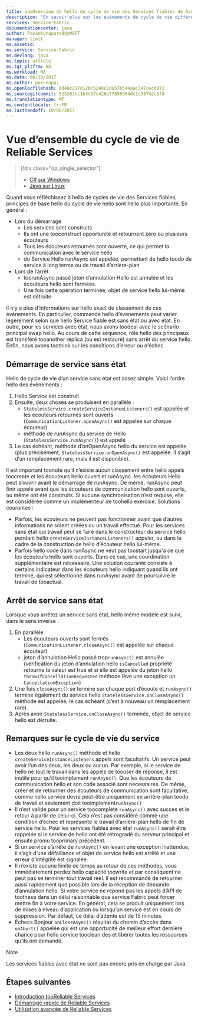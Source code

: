 ```yaml
---
title: aaaOverview de hello du cycle de vie des Services fiables de Azure Service Fabric | Documents Microsoft
description: "En savoir plus sur les événements de cycle de vie différent hello dans les services fiables Service Fabric"
services: Service-Fabric
documentationcenter: java
author: PavanKunapareddyMSFT
manager: timlt
ms.assetid: 
ms.service: Service-Fabric
ms.devlang: java
ms.topic: article
ms.tgt_pltfrm: NA
ms.workload: NA
ms.date: 06/30/2017
ms.author: pakunapa;
ms.openlocfilehash: 6d48c217d12bc5248c2da57b544aac747cecd872
ms.sourcegitcommit: 523283cc1b3c37c428e77850964dc1c33742c5f0
ms.translationtype: MT
ms.contentlocale: fr-FR
ms.lasthandoff: 10/06/2017
---
```

# <a name="reliable-services-lifecycle-overview"></a>Vue d’ensemble du cycle de vie de Reliable Services
> [!div class="op_single_selector"]
> * [C# sur Windows](service-fabric-reliable-services-lifecycle.md)
> * [Java sur Linux](service-fabric-reliable-services-lifecycle-java.md)
>
>

Quand vous réfléchissez à hello de cycles de vie des Services fiables, principes de base hello du cycle de vie hello sont hello plus importante. En général :

* Lors du démarrage
  * Les services sont construits
  * Ils ont une tooconstruct opportunité et retournent zéro ou plusieurs écouteurs
  * Tous les écouteurs retournés sont ouverte, ce qui permet la communication avec le service hello
  * du Service Hello runAsync est appelée, permettant de hello toodo de service à long terme ou de travail d’arrière-plan
* Lors de l’arrêt
  * toorunAsync passé jeton d’annulation Hello est annulée et les écouteurs hello sont fermées.
  * Une fois cette opération terminée, objet de service hello lui-même est détruite

Il n’y a plus d’informations sur hello exact de classement de ces événements. En particulier, commande hello d’événements peut varier légèrement selon que hello Service fiable est sans état ou avec état. En outre, pour les services avec état, nous avons toodeal avec le scénario principal swap hello. Au cours de cette séquence, rôle hello des principaux est transféré tooanother réplica (ou est restauré) sans arrêt du service hello. Enfin, nous avons toothink sur les conditions d’erreur ou d’échec.

## <a name="stateless-service-startup"></a>Démarrage de service sans état
Hello de cycle de vie d’un service sans état est assez simple. Voici l’ordre hello des événements :

1. Hello Service est construit
2. Ensuite, deux choses se produisent en parallèle :
    - `StatelessService.createServiceInstanceListeners()` est appelée et les écouteurs retournés sont ouverts (`CommunicationListener.openAsync()` est appelée sur chaque écouteur)
    - méthode de runAsync du service de Hello (`StatelessService.runAsync()`) est appelé
3. Le cas échéant, méthode d’onOpenAsync hello du service est appelée (plus précisément, `StatelessService.onOpenAsync()` est appelée. Il s’agit d’un remplacement rare, mais il est disponible).

Il est important toonote qu’il n’existe aucun classement entre hello appels toocreate et les écouteurs hello ouvert et runAsync. les écouteurs Hello peut s’ouvrir avant le démarrage de runAsync. De même, runAsync peut finir appelé avant que les écouteurs de communication hello sont ouverts, ou même ont été construits. Si aucune synchronisation n’est requise, elle est considérée comme un implémenteur de toohello exercice. Solutions courantes :

* Parfois, les écouteurs ne peuvent pas fonctionner avant que d’autres informations ne soient créées ou un travail effectué. Pour les services sans état qui travail peut se faire dans le constructeur du service hello pendant hello `createServiceInstanceListeners()` appeler, ou dans le cadre de la construction de hello d’écouteur hello lui-même.
* Parfois hello code dans runAsync ne veut pas toostart jusqu'à ce que les écouteurs hello sont ouverts. Dans ce cas, une coordination supplémentaire est nécessaire. Une solution courante consiste à certains indicateur dans les écouteurs hello indiquant quand ils ont terminé, qui est sélectionné dans runAsync avant de poursuivre le travail de tooactual.

## <a name="stateless-service-shutdown"></a>Arrêt de service sans état
Lorsque vous arrêtez un service sans état, hello même modèle est suivi, dans le sens inverse :

1. En parallèle
    - Les écouteurs ouverts sont fermés (`CommunicationListener.closeAsync()` est appelée sur chaque écouteur)
    - jeton d’annulation Hello passé trop`runAsync()` est annulée (vérification du jeton d’annulation hello `isCancelled` propriété retourne la valeur est true et si elle est appelée du jeton hello `throwIfCancellationRequested` méthode lève une exception un `CancellationException`)
2. Une fois `closeAsync()` se termine sur chaque port d’écoute et `runAsync()` termine également du service hello `StatelessService.onCloseAsync()` méthode est appelée, le cas échéant (c’est à nouveau un remplacement rare).
3. Après avoir `StatelessService.onCloseAsync()` terminée, objet de service hello est détruite.

## <a name="notes-on-service-lifecycle"></a>Remarques sur le cycle de vie du service
* Les deux hello `runAsync()` méthode et hello `createServiceInstanceListeners` appels sont facultatifs. Un service peut avoir l’un des deux, les deux ou aucun. Par exemple, si le service de hello ne tout le travail dans les appels de toouser de réponse, il est inutile pour qu’il tooimplement `runAsync()`. Que les écouteurs de communication hello et son code associé sont nécessaires. De même, créer et de retourner des écouteurs de communication sont facultative, comme hello service devra peut-être uniquement en arrière-plan toodo de travail et seulement doit tooimplement`runAsync()`
* Il n’est valide pour un service toocomplete `runAsync()` avec succès et le retour à partir de celui-ci. Cela n’est pas considéré comme une condition d’échec et représente le travail d’arrière-plan hello de fin de service hello. Pour les services fiables avec état `runAsync()` serait être rappelée si le service de hello ont été rétrogradé du serveur principal et ensuite promu tooprimary précédent.
* Si un service s’arrête de `runAsync()` en levant une exception inattendue, il s’agit d’une défaillance et objet de service hello est arrêté et une erreur d’intégrité est signalée.
* Il n’existe aucune limite de temps au retour de ces méthodes, vous immédiatement perdez hello capacité toowrite et par conséquent ne peut pas se terminer tout travail réel. Il est recommandé de retourner aussi rapidement que possible lors de la réception de demande d’annulation hello. Si votre service ne répond pas les appels d’API de toothese dans un délai raisonnable que service Fabric peut forcer mettre fin à votre service. En général, cela se produit uniquement lors de mises à niveau d’application ou lorsqu’un service est en cours de suppression. Par défaut, ce délai d’attente est de 15 minutes.
* Échecs Bonjour `onCloseAsync()` résultat du chemin d’accès dans `onAbort()` appelée qui est une opportunité de meilleur effort dernière chance pour hello service tooclean des et libérer toutes les ressources qu’ils ont demandé.

> [!NOTE]
> Les services fiables avec état ne sont pas encore pris en charge par Java.
>
>

## <a name="next-steps"></a>Étapes suivantes
* [Introduction tooReliable Services](service-fabric-reliable-services-introduction.md)
* [Démarrage rapide de Reliable Services](service-fabric-reliable-services-quick-start.md)
* [Utilisation avancée de Reliable Services](service-fabric-reliable-services-advanced-usage.md)
